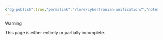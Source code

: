 ```yaml
---
{"dg-publish":true,"permalink":"/lore/cybertronian-unification/","noteIcon":"default"}
---
```

  
>[!warning] 
>This page is either entirely or partially incomplete. 

